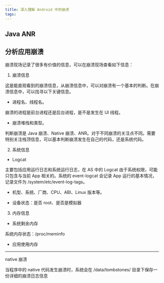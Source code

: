 ```yaml
---
title: 深入理解 Android 中的崩溃
tags:
---
```


## Java ANR


## 分析应用崩溃

崩溃现场记录了很多有价值的信息，可以在崩溃现场查看如下信息：

1. 崩溃信息

这是能直观看到的崩溃信息，从崩溃信息中，可以对崩溃有一个基本的判断。在崩溃信息中，可以找寻以下关键信息。

* 进程名、线程名。

崩溃的进程是前台进程还是后台进程，是不是发生在 UI 线程。

* 崩溃堆栈和类型。

判断崩溃是 Java 崩溃、Native 崩溃、ANR。对于不同崩溃的关注点不同。需要特别关注栈顶信息，可以基本判断崩溃发生在自己的代码，还是系统代码。


2. 系统信息

* Logcat


主要包括应用运行日志和系统运行日志，在 AS 中的 Logcat 由于系统权限，可能只包含与当前 App 相关的。系统的 event-logcat 会记录 App 运行的基本情况，记录文件为 /system/etc/event-log-tags。

* 机型、系统、厂商、CPU、ABI、Linux 版本等。

* 设备状态：是否 root、是否是模拟器

3. 内存信息


* 系统剩余内存

系统内存状态：/proc/meminfo

* 应用使用内存




---

native 崩溃

当程序中的 native 代码发生崩溃时，系统会在 /data/tombstones/ 目录下保存一份详细的崩溃日志信息